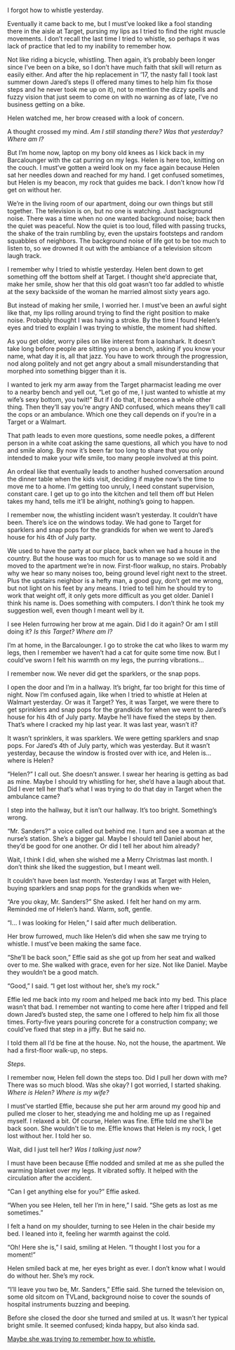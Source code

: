 I forgot how to whistle yesterday.

Eventually it came back to me, but I must’ve looked like a fool standing there in the aisle at Target, pursing my lips as I tried to find the right muscle movements. I don’t recall the last time I tried to whistle, so perhaps it was lack of practice that led to my inability to remember how.

Not like riding a bicycle, whistling. Then again, it’s probably been longer since I’ve been on a bike, so I don’t have much faith that skill will return as easily either. And after the hip replacement in ’17, the nasty fall I took last summer down Jared’s steps (I offered many times to help him fix those steps and he never took me up on it), not to mention the dizzy spells and fuzzy vision that just seem to come on with no warning as of late, I’ve no business getting on a bike.

Helen watched me, her brow creased with a look of concern. 

A thought crossed my mind. *Am I still standing there? Was that yesterday? Where am I?* 

But I’m home now, laptop on my bony old knees as I kick back in my Barcalounger with the cat purring on my legs. Helen is here too, knitting on the couch. I must’ve gotten a weird look on my face again because Helen sat her needles down and reached for my hand. I get confused sometimes, but Helen is my beacon, my rock that guides me back. I don’t know how I’d get on without her.

We’re in the living room of our apartment, doing our own things but still together. The television is on, but no one is watching. Just background noise. There was a time when no one wanted background noise; back then the quiet was peaceful. Now the quiet is too loud, filled with passing trucks, the shake of the train rumbling by, even the upstairs footsteps and random squabbles of neighbors. The background noise of life got to be too much to listen to, so we drowned it out with the ambiance of a television sitcom laugh track.

I remember why I tried to whistle yesterday. Helen bent down to get something off the bottom shelf at Target. I thought she’d appreciate that, make her smile, show her that this old goat wasn’t too far addled to whistle at the sexy backside of the woman he married almost sixty years ago. 

But instead of making her smile, I worried her. I must’ve been an awful sight like that, my lips rolling around trying to find the right position to make noise. Probably thought I was having a stroke. By the time I found Helen’s eyes and tried to explain I was trying to whistle, the moment had shifted.

As you get older, worry piles on like interest from a loanshark. It doesn’t take long before people are sitting you on a bench, asking if you know your name, what day it is, all that jazz. You have to work through the progression, nod along politely and not get angry about a small misunderstanding that morphed into something bigger than it is.

I wanted to jerk my arm away from the Target pharmacist leading me over to a nearby bench and yell out, “Let go of me, I just wanted to whistle at my wife’s sexy bottom, you twit!” But if I do that, it becomes a whole other thing. Then they’ll say you’re angry AND confused, which means they’ll call the cops or an ambulance. Which one they call depends on if you’re in a Target or a Walmart.

That path leads to even more questions, some needle pokes, a different person in a white coat asking the same questions, all which you have to nod and smile along. By now it’s been far too long to share that you only intended to make your wife smile, too many people involved at this point.

An ordeal like that eventually leads to another hushed conversation around the dinner table when the kids visit, deciding if maybe now’s the time to move me to a home. I’m getting too unruly, I need constant supervision, constant care. I get up to go into the kitchen and tell them off but Helen takes my hand, tells me it’ll be alright, nothing’s going to happen.

I remember now, the whistling incident wasn’t yesterday. It couldn’t have been. There’s ice on the windows today. We had gone to Target for sparklers and snap pops for the grandkids for when we went to Jared’s house for his 4th of July party. 

We used to have the party at our place, back when we had a house in the country. But the house was too much for us to manage so we sold it and moved to the apartment we’re in now. First-floor walkup, no stairs. Probably why we hear so many noises too, being ground level right next to the street. Plus the upstairs neighbor is a hefty man, a good guy, don’t get me wrong, but not light on his feet by any means. I tried to tell him he should try to work that weight off, it only gets more difficult as you get older. Daniel I think his name is. Does something with computers. I don’t think he took my suggestion well, even though I meant well by it.

I see Helen furrowing her brow at me again. Did I do it again? Or am I still doing it? *Is this Target? Where am I?*

I’m at home, in the Barcalounger. I go to stroke the cat who likes to warm my legs, then I remember we haven’t had a cat for quite some time now. But I could’ve sworn I felt his warmth on my legs, the purring vibrations…

I remember now. We never did get the sparklers, or the snap pops.

I open the door and I’m in a hallway. It’s bright, far too bright for this time of night. Now I’m confused again, like when I tried to whistle at Helen at Walmart yesterday. Or was it Target? Yes, it was Target, we were there to get sprinklers and snap pops for the grandkids for when we went to Jared’s house for his 4th of July party. Maybe he’ll have fixed the steps by then. That’s where I cracked my hip last year. It was last year, wasn’t it?

It wasn’t sprinklers, it was sparklers. We were getting sparklers and snap pops. For Jared’s 4th of July party, which was yesterday. But it wasn’t yesterday, because the window is frosted over with ice, and Helen is… where is Helen?

“Helen?” I call out. She doesn’t answer. I swear her hearing is getting as bad as mine. Maybe I should try whistling for her, she’d have a laugh about that. Did I ever tell her that’s what I was trying to do that day in Target when the ambulance came?

I step into the hallway, but it isn’t our hallway. It’s too bright. Something’s wrong.

“Mr. Sanders?” a voice called out behind me. I turn and see a woman at the nurse’s station. She’s a bigger gal. Maybe I should tell Daniel about her, they’d be good for one another. Or did I tell her about him already? 

Wait, I think I did, when she wished me a Merry Christmas last month. I don’t think she liked the suggestion, but I meant well.

It couldn’t have been last month. Yesterday I was at Target with Helen, buying sparklers and snap pops for the grandkids when we-

“Are you okay, Mr. Sanders?” She asked. I felt her hand on my arm. Reminded me of Helen’s hand. Warm, soft, gentle.

“I… I was looking for Helen,” I said after much deliberation.

Her brow furrowed, much like Helen’s did when she saw me trying to whistle. I must’ve been making the same face.

“She’ll be back soon,” Effie said as she got up from her seat and walked over to me. She walked with grace, even for her size. Not like Daniel. Maybe they wouldn’t be a good match.

“Good,” I said. “I get lost without her, she’s my rock.”

Effie led me back into my room and helped me back into my bed. This place wasn’t that bad. I remember not wanting to come here after I tripped and fell down Jared’s busted step, the same one I offered to help him fix all those times. Forty-five years pouring concrete for a construction company; we could’ve fixed that step in a jiffy. But he said no. 

I told them all I’d be fine at the house. No, not the house, the apartment. We had a first-floor walk-up, no steps.

*Steps.* 

I remember now, Helen fell down the steps too. Did I pull her down with me? There was so much blood. Was she okay? I got worried, I started shaking. *Where is Helen? Where is my wife?* 

I must've startled Effie, because she put her arm around my good hip and pulled me closer to her, steadying me and holding me up as I regained myself. I relaxed a bit. Of course, Helen was fine. Effie told me she'll be back soon. She wouldn't lie to me. Effie knows that Helen is my rock, I get lost without her. I told her so.

Wait, did I just tell her? *Was I talking just now?*

I must have been because Effie nodded and smiled at me as she pulled the warming blanket over my legs. It vibrated softly. It helped with the circulation after the accident.

“Can I get anything else for you?” Effie asked.

“When you see Helen, tell her I’m in here,” I said. “She gets as lost as me sometimes.”

I felt a hand on my shoulder, turning to see Helen in the chair beside my bed. I leaned into it, feeling her warmth against the cold.

“Oh! Here she is,” I said, smiling at Helen. “I thought I lost you for a moment!”

Helen smiled back at me, her eyes bright as ever. I don’t know what I would do without her. She’s my rock.

“I’ll leave you two be, Mr. Sanders,” Effie said. She turned the television on, some old sitcom on TVLand, background noise to cover the sounds of hospital instruments buzzing and beeping.

Before she closed the door she turned and smiled at us. It wasn’t her typical bright smile. It seemed confused; kinda happy, but also kinda sad.

[Maybe she was trying to remember how to whistle.](https://www.reddit.com/user/writechriswrite/comments/dj9mhx/end_of_the_line/)